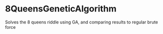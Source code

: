 # 8QueensGeneticAlgorithm
Solves the 8 queens riddle using GA, and comparing results to regular brute force
